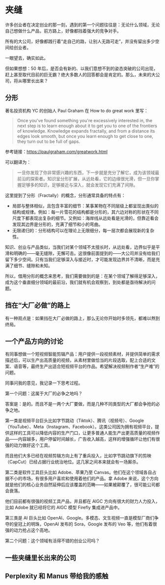 # 夹缝

许多创业者在决定创业的那一刻，遇到的第一个问题往往是：无论什么领域，无论自己想做什么产品，前方路上，好像都挡着强大的竞争对手。

所有的大公司，好像都践行着“走自己的路，让别人无路可走”，并没有留出多少空间给创业者。

一眼望去，确实如此。

但如果想想：50 年后，是否会有新的、以我们意想不到的姿态突破的公司出现，赶上甚至取代目前的巨无霸？绝大多数人的回答都会是肯定的。那么，未来的大公司，将从哪里长出来？

## 分形

著名投资机构 YC 的创始人 Paul Graham 在 How to do great work 里写：

>Once you've found something you're excessively interested in, the next step is to learn enough about it to get you to one of the frontiers of knowledge. Knowledge expands fractally, and from a distance its edges look smooth, but once you learn enough to get close to one, they turn out to be full of gaps.

参考链接：https://paulgraham.com/greatwork.html

可以翻译为：

>一旦你发现了你非常感兴趣的东西，下一步就是充分了解它，成为该领域最前沿的探索者。知识呈分形扩展，从远处看，它的边缘很光滑，但一旦你掌握足够多的知识，足够接近与深入，就会发现它们充满了间隙。

这里提到了分形（Fractally）的概念，分形通常具备的特点有：

- 局部与整体相似，且包含丰富的细节：某事某物在不同层级上都呈现出类似的结构或规律。例如：每一片雪花的结构都是分形的，其六边对称的形状在不同尺度下都表现出复杂的细节。又例如：海岸线从远处看是光滑的，但靠近看会发现其边界是分形的，充满了细节和小的弯曲。
- 无限递归的：分形结构可以在理论上无限细分，每一层次都会展现新的复杂性。

知识、创业与产品类似，当我们对某个领域不太擅长时，从远处看，边界似乎是平滑和明确的——毫无缝隙，无懈可击。这很像前面提到的——大公司并没有给我们留下多少空间。只有当我们足够深入与接近时，才可能发现边界并不清晰，而是充满了细节、缝隙和未知。

所以，借用分形的概念来思考，我们需要做到的是：在某个领域了解得足够深入，成为这个垂直细分领域的最前沿，我们就有机会观察到，到处都是亟待解决的问题。



## 挡在“大厂必做”的路上

有一种观点是：如果挡在大厂必做的路上，那么无论你开始时多领先，都难以熬到终局。

## 一个产品方向的讨论

有同事想做一个短视频智能剪辑产品：用户提供一段视频素材，并提供简单的需求描述后，可以生产出高质量的视频，从素材里做恰当的片段选取，配上合适的文案、语音等，最终生产出适合短视频平台的作品。希望解决视频制作者“生产难”的问题。

同事问我的意见，我记录一下思考过程。

第一个问题：这属于大厂的必争之地吗？

答案是：是的。而且不是一两个大厂要做，而是几种不同类型的大厂都会争抢的必争之地。

第一类是视频平台巨头比如字节跳动（Tiktok）、腾讯（视频号）、Google（YouTube）、Meta（Instagram、Facebook）。这类公司因为拥有视频平台，提供这样的工具可以降低内容的生产门口，让更多普通人能生产出更高质量的视频作品——内容越多，用户停留时间越长，广告收入越高，这样的增强循环让他们有很强的动力做好这个工具。

而且他们大多已经在视频剪辑方向上有了重兵投入，比如字节跳动旗下的剪映（CapCut）已经占据行业统治地位。这几家之间本来就会有一场厮杀。

第二类是软件工具巨头比如 Adobe、苹果乃至 Canvas。他们在这个领域各自占据不小的市场，有很多用户喜欢和使用着他们的产品。拿 Adobe 来说，这个方向就是他们的核心业务自然延伸后应该覆盖的范畴——如果被颠覆了，很可能公司都会衰落。

他们目前都有很强的视频工具产品，并且都在 AIGC 方向有很大的财力人力投入，比如 Adobe 就已经将它的 AIGC 模型 Firefly 集成进产品中。

第三类是 AI 巨头比如 OpenAI、Google。多模态、文生视频一直是模型厂商们争夺的皇冠上的明珠，OpenAI 发布的 Sora，Google 发布的 Veo 等，他们有着很强的动力抢占这个高地。

第二个问题：这个领域有活得不错的创业公司吗？

## 一些夹缝里长出来的公司


## Perplexity 和 Manus 带给我的感触
 